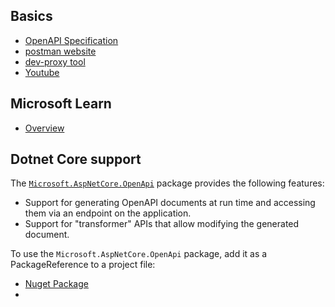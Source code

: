 ## Basics
- [OpenAPI Specification](https://spec.openapis.org/oas/latest.html)
- [postman website](https://blog.postman.com/what-is-openapi/)
- [dev-proxy tool](ttps://github.com/dotnet/dev-proxy)
- [Youtube](https://www.youtube.com/watch?v=PenvYHJ9Koc)

## Microsoft Learn
- [Overview](https://learn.microsoft.com/en-us/aspnet/core/fundamentals/openapi/overview?view=aspnetcore-9.0)

## Dotnet Core support
The [`Microsoft.AspNetCore.OpenApi`](https://www.nuget.org/packages/Microsoft.AspNetCore.OpenApi/) package provides the following features:

- Support for generating OpenAPI documents at run time and accessing them via an endpoint on the application.
- Support for "transformer" APIs that allow modifying the generated document.

To use the `Microsoft.AspNetCore.OpenApi` package, add it as a PackageReference to a project file:
- [Nuget Package](https://www.nuget.org/packages/Microsoft.AspNetCore.OpenApi/)
- 